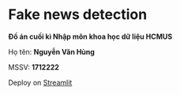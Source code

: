 # Fake news detection

**Đồ án cuối kì Nhập môn khoa học dữ liệu HCMUS**

Họ tên: **Nguyễn Văn Hùng**

MSSV: **1712222**

Deploy on [Streamlit](https://share.streamlit.io/vanhung4499/fake-news-detection/main)